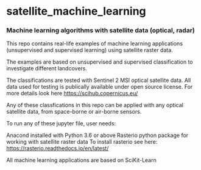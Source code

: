 # satellite_machine_learning

### Machine learning algorithms with satellite data (optical, radar)

This repo contains real-life examples of machine learning applications (unsupervised and supervised learning) using satellite raster data.

The examples are based on unsupervised and supervised classification to investigate different landcovers.

The classifications are tested with Sentinel 2 MSI optical satellite data. All data used for testing is publically available under open source license. For more details look here https://scihub.copernicus.eu/

Any of these classfications in this repo can be applied with any optical satellite data, from space-borne or air-borne sensors.

To run any of these jupyter file, user needs:

Anacond installed with Python 3.6 or above
Rasterio python package for working with satellite raster data 
To install rasterio see here: https://rasterio.readthedocs.io/en/latest/

All machine learning applications are based on SciKit-Learn
